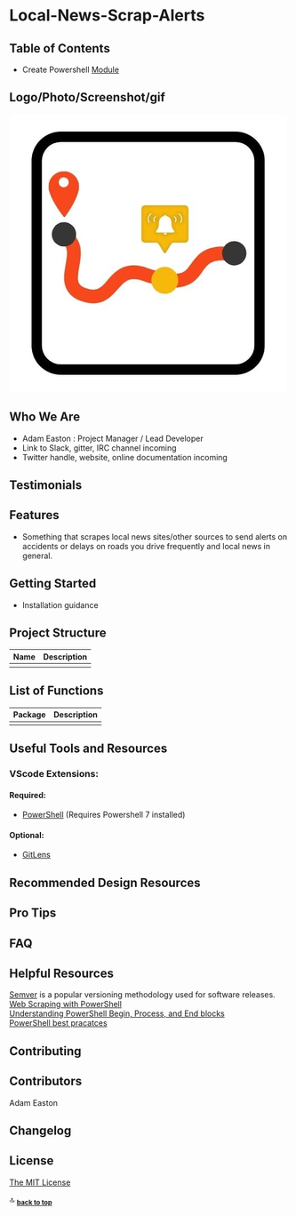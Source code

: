 # Local-News-Scrap-Alerts

## Table of Contents

- Create Powershell [Module](https://learn.microsoft.com/en-us/powershell/scripting/developer/module/how-to-write-a-powershell-script-module?view=powershell-7.2)

## Logo/Photo/Screenshot/gif
![alt text](https://github.com/Easton99/Local-News-Scrap-Alerts/blob/main/.github/Logo.jpg?raw=true)


## Who We Are

* Adam Easton : Project Manager / Lead Developer
* Link to Slack, gitter, IRC channel incoming
* Twitter handle, website, online documentation incoming

## Testimonials

## Features

* Something that scrapes local news sites/other sources to send alerts on accidents or delays on roads you drive frequently and local news in general.

## Getting Started

* Installation guidance

## Project Structure

| Name                               | Description                                                  |
| ---------------------------------- | ------------------------------------------------------------ |
|                                    |                                                              |

## List of Functions

| Package                         | Description                                                           |
| ------------------------------- | --------------------------------------------------------------------- |
|                                 |                                                                       |

## Useful Tools and Resources

### VScode Extensions:

#### Required:
 - [PowerShell](https://marketplace.visualstudio.com/items?itemName=ms-vscode.PowerShell-Preview) (Requires Powershell 7 installed)

#### Optional: 
 - [GitLens](https://marketplace.visualstudio.com/items?itemName=eamodio.gitlens)

## Recommended Design Resources

## Pro Tips

## FAQ

## Helpful Resources

[Semver](https://semver.org/) is a popular versioning methodology used for software releases. \
[Web Scraping with PowerShell](https://pipe.how/invoke-webscrape/) \
[Understanding PowerShell Begin, Process, and End blocks](https://4sysops.com/archives/understanding-powershell-begin-process-and-end-blocks/) \
[PowerShell best pracatces](https://devblogs.microsoft.com/scripting/powershell-best-practices-advanced-functions/)

## Contributing

## Contributors

Adam Easton

## Changelog

## License 

  [The MIT License](https://opensource.org/licenses/MIT)

:top: <sub>[**back to top**](#table-of-contents)</sub>
